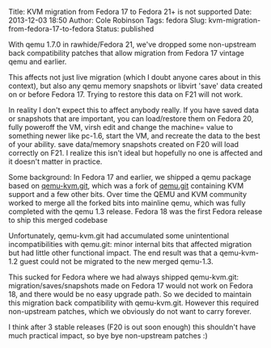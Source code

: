 Title: KVM migration from Fedora 17 to Fedora 21+ is not supported
Date: 2013-12-03 18:50
Author: Cole Robinson
Tags: fedora
Slug: kvm-migration-from-fedora-17-to-fedora
Status: published

With qemu 1.7.0 in rawhide/Fedora 21, we've dropped some non-upstream back compatibility patches that allow migration from Fedora 17 vintage qemu and earlier.

This affects not just live migration (which I doubt anyone cares about in this context), but also any qemu memory snapshots or libvirt 'save' data created on or before Fedora 17. Trying to restore this data on F21 will not work.

In reality I don't expect this to affect anybody really. If you have saved data or snapshots that are important, you can load/restore them on Fedora 20, fully poweroff the VM, virsh edit and change the machine= value to something newer like pc-1.6, start the VM, and recreate the data to the best of your ability. save data/memory snapshots created on F20 will load correctly on F21. I realize this isn't ideal but hopefully no one is affected and it doesn't matter in practice.

Some background: In Fedora 17 and earlier, we shipped a qemu package based on [qemu-kvm.git](https://git.kernel.org/cgit/virt/kvm/qemu-kvm.git), which was a fork of [qemu.git](http://git.qemu.org/qemu.git) containing KVM support and a few other bits. Over time the QEMU and KVM community worked to merge all the forked bits into mainline qemu, which was fully completed with the qemu 1.3 release. Fedora 18 was the first Fedora release to ship this merged codebase

Unfortunately, qemu-kvm.git had accumulated some unintentional incompatibilities with qemu.git: minor internal bits that affected migration but had little other functional impact. The end result was that a qemu-kvm-1.2 guest could not be migrated to the new merged qemu-1.3.

This sucked for Fedora where we had always shipped qemu-kvm.git: migration/saves/snapshots made on Fedora 17 would not work on Fedora 18, and there would be no easy upgrade path. So we decided to maintain this migration back compatibility with qemu-kvm.git. However this required non-upstream patches, which we obviously do not want to carry forever.

I think after 3 stable releases (F20 is out soon enough) this shouldn't have much practical impact, so bye bye non-upstream patches :)
